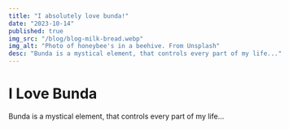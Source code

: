```yaml
---
title: "I absolutely love bunda!"
date: "2023-10-14"
published: true
img_src: "/blog/blog-milk-bread.webp"
img_alt: "Photo of honeybee's in a beehive. From Unsplash"
desc: "Bunda is a mystical element, that controls every part of my life..."
---
```


# I Love Bunda

Bunda is a mystical element, that controls every part of my life...

<style>
    * {
        width: 90vw;
    }
</style>